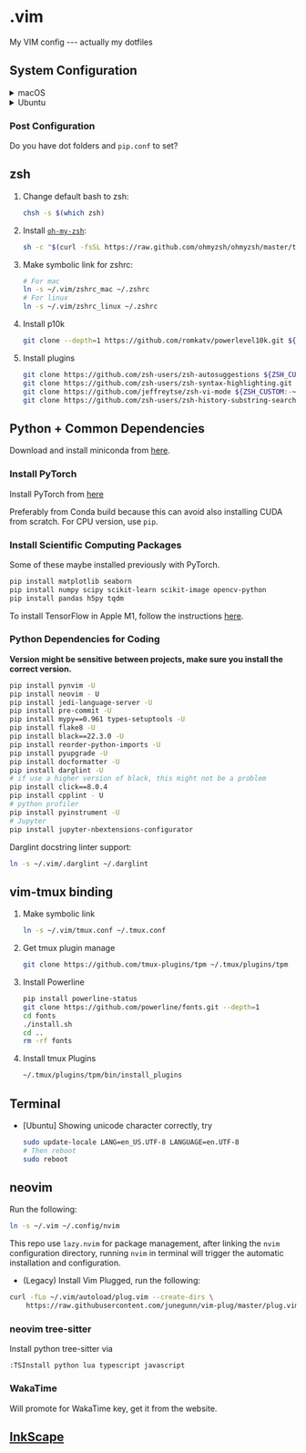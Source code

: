 # .vim
My VIM config --- actually my dotfiles

## System Configuration

<details>
  <summary>macOS</summary>

  ### iTerm2

  Install iTerm2 from [here](https://iterm2.com/downloads.html)

  You may want to install the __test release__ for the curly underline feature.

  #### iTerm2 color schemes

  + Color schemes are in `iterm-colors` folder.
  + Type `cmd+i`.
  + Navigate to Colors tab.
  + Click on Load Presets.
  + Click on Import.
  + Set the color scheme in Settings (`cmd+,`) -> Profiles -> Colors.

  ### Install [homebrew](https://brew.sh/)
  ```bash
  /bin/bash -c "$(curl -fsSL https://raw.githubusercontent.com/Homebrew/install/HEAD/install.sh)"
  ```

  ### Install software

  ```bash
  brew install automake bison cmake ffmpeg gcc git libuv neovim pdf2htmlex tmux wget zeromq ripgrep lazygit htop midnight-commander clang-format ruby lsd zoxide shellcheck node cairo pango fd bottom
  # SQLite
  brew install sqlite 
  brew install --cask db-browser-for-sqlite
  # TeX
  brew install texlive
  brew install latexit
  # node
  npm install --global yarn
  ```

  ### Common App to install

  + [Slack](https://slack.com/downloads/mac)
  + [InkScape](https://inkscape.org/release/)
  + [VLC](https://www.videolan.org/vlc/download-macosx.html): Download based on your chipset.
  + Gifski: from AppStore
  + Color Picker: from AppStore
  + [Skim](https://skim-app.sourceforge.io/)
  + KataGo
    + Install `katago` through `brew`
      ```bash
      brew install katago
      ```
    + Install KaTrain from [here](https://github.com/sanderland/katrain/releases) 
  
</details>

<details>
  <summary>Ubuntu</summary>

  ## Install Software

  ```bash
  # general software install
  sudo apt-get update
  sudo apt-get upgrade
  sudo apt-get install build-essential binutils cmake curl tmux unzip openssh-server xclip zsh ripgrep htop mc terminator clang-format ruby-full curl zoxide
  # latest git
  sudo apt-add-repository ppa:git-core/ppa
  sudo apt-get update
  sudo apt-get install git
  # nvidia driver
  sudo add-apt-repository ppa:graphics-drivers/ppa
  sudo apt-get update
  sudo apt-get install nvidia-driver-xxx  # select your version
  sudo apt-get install nvidia-modprobe  # for nvidia-docker
  # SQLite
  sudo apt-get update
  sudo apt install sqlite3
  sudo apt-get install sqlitebrowser
  ```

  ### Set terminator color schemes

  Follow the instructions in [`terminator-themes`](https://github.com/EliverLara/terminator-themes).

  ### Install neovim

  #### If there is deb package
  + Download the latest release [here](https://github.com/neovim/neovim/releases).
  + Install package using `sudo dpkg -i installer.deb`.

  ### AppImage
  + Download AppImage and make it executable
    ```bash
    curl -LO https://github.com/neovim/neovim/releases/latest/download/nvim.appimage
    chmod u+x nvim.appimage
    mv nvim.appimage nvim
    ```

  + Move it into `$HOME/bin` folder which is reserved for AppImage. If you don't have this folder, create one.

  ### LazyGit
  ```bash
  # install this after conda
  conda install -c conda-forge lazygit
  ```

  ### lsd - Make your terminal list prettier.

  [Installation instruction](https://github.com/Peltoche/lsd#installation).

  ### bottom - System monitor

  [Installation](https://github.com/ClementTsang/bottom#debianubuntu).
  
</details>

### Post Configuration

Do you have dot folders and `pip.conf` to set?

## zsh

1. Change default bash to zsh:
    ```bash
    chsh -s $(which zsh)
    ```

2. Install [`oh-my-zsh`](https://ohmyz.sh/#install):
    ```bash
    sh -c "$(curl -fsSL https://raw.github.com/ohmyzsh/ohmyzsh/master/tools/install.sh)"
    ```

3. Make symbolic link for zshrc:
    ```bash
    # For mac
    ln -s ~/.vim/zshrc_mac ~/.zshrc
    # For linux
    ln -s ~/.vim/zshrc_linux ~/.zshrc
    ```
4. Install p10k
    ```bash
    git clone --depth=1 https://github.com/romkatv/powerlevel10k.git ${ZSH_CUSTOM:-$HOME/.oh-my-zsh/custom}/themes/powerlevel10k
    ```
5. Install plugins
    ```bash
    git clone https://github.com/zsh-users/zsh-autosuggestions ${ZSH_CUSTOM:-~/.oh-my-zsh/custom}/plugins/zsh-autosuggestions
    git clone https://github.com/zsh-users/zsh-syntax-highlighting.git ${ZSH_CUSTOM:-~/.oh-my-zsh/custom}/plugins/zsh-syntax-highlighting
    git clone https://github.com/jeffreytse/zsh-vi-mode ${ZSH_CUSTOM:-~/.oh-my-zsh/custom}/plugins/zsh-vi-mode
    git clone https://github.com/zsh-users/zsh-history-substring-search ${ZSH_CUSTOM:-~/.oh-my-zsh/custom}/plugins/zsh-history-substring-search
    ```

## Python + Common Dependencies

Download and install miniconda from [here](https://docs.conda.io/en/latest/miniconda.html).

### Install PyTorch

Install PyTorch from [here](https://pytorch.org/get-started/locally/)

Preferably from Conda build because this can avoid also installing CUDA from scratch.
For CPU version, use `pip`.

### Install Scientific Computing Packages

Some of these maybe installed previously with PyTorch.

```bash
pip install matplotlib seaborn
pip install numpy scipy scikit-learn scikit-image opencv-python
pip install pandas h5py tqdm
```

To install TensorFlow in Apple M1, follow the instructions [here](https://developer.apple.com/metal/tensorflow-plugin/).

### Python Dependencies for Coding

__Version might be sensitive between projects, make sure you install the correct version.__

```bash
pip install pynvim -U
pip install neovim - U
pip install jedi-language-server -U
pip install pre-commit -U
pip install mypy==0.961 types-setuptools -U
pip install flake8 -U
pip install black==22.3.0 -U
pip install reorder-python-imports -U
pip install pyupgrade -U
pip install docformatter -U
pip install darglint -U
# if use a higher version of black, this might not be a problem
pip install click==8.0.4
pip install cpplint - U
# python profiler
pip install pyinstrument -U
# Jupyter
pip install jupyter-nbextensions-configurator
```

Darglint docstring linter support:

```bash
ln -s ~/.vim/.darglint ~/.darglint
```

## vim-tmux binding

1. Make symbolic link
    ```bash
    ln -s ~/.vim/tmux.conf ~/.tmux.conf
    ```

2. Get tmux plugin manage
    ```bash
    git clone https://github.com/tmux-plugins/tpm ~/.tmux/plugins/tpm
    ```

3. Install Powerline
    ```bash
    pip install powerline-status
    git clone https://github.com/powerline/fonts.git --depth=1
    cd fonts
    ./install.sh
    cd ..
    rm -rf fonts
    ```

4. Install tmux Plugins
    ```bash
    ~/.tmux/plugins/tpm/bin/install_plugins
    ```

## Terminal

+ [Ubuntu] Showing unicode character correctly, try
    ```bash
    sudo update-locale LANG=en_US.UTF-8 LANGUAGE=en.UTF-8
    # Then reboot
    sudo reboot
    ```

## neovim

Run the following:

```bash
ln -s ~/.vim ~/.config/nvim
```

This repo use `lazy.nvim` for package management, after linking the `nvim` 
configuration directory, running `nvim` in terminal will trigger the automatic 
installation and configuration.


+ (Legacy) Install Vim Plugged, run the following:

```bash
curl -fLo ~/.vim/autoload/plug.vim --create-dirs \
    https://raw.githubusercontent.com/junegunn/vim-plug/master/plug.vim
```

### neovim tree-sitter

Install python tree-sitter via

```
:TSInstall python lua typescript javascript
```

### WakaTime

Will promote for WakaTime key, get it from the website.

## [InkScape](https://inkscape.org/)
